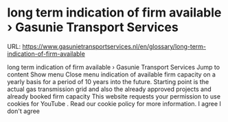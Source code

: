 # long term indication of firm available › Gasunie Transport Services

URL: https://www.gasunietransportservices.nl/en/glossary/long-term-indication-of-firm-available

long term indication of firm available › Gasunie Transport Services
Jump to content
Show menu
Close menu
indication of available
firm capacity
on a yearly basis for a period of 10 years into the future. Starting point is the actual
gas
transmission
grid and also the already approved projects and already booked
firm capacity
This website requests your permission to use cookies for
YouTube
. Read our
cookie policy
for more information.
I agree
I don't agree